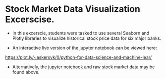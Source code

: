 # Stock Market Data Visualization Excerscise. 

* In this excerscie, students were tasked to use several Seaborn and Plotly libraries to visualize historical stock price data for six major banks.

* An interactive live version of the jupyter notebook can be viewed here:

<https://plot.ly/~askerovk/0/python-for-data-science-and-machine-lear/>

* Alternatively, the jupyter notebook and raw stock market data may be found above. 
